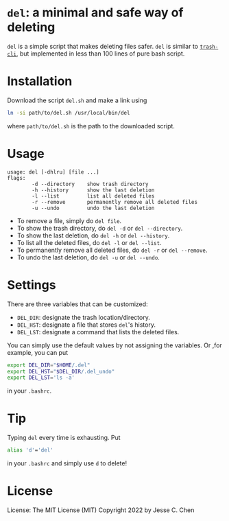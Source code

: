 # `del`: a minimal and safe way of deleting

`del` is a simple script that makes deleting files safer.
`del` is similar to [`trash-cli`](https://github.com/andreafrancia/trash-cli),
but implemented in less than 100 lines of pure bash script.

# Installation

Download the script `del.sh` and make a link using
```sh
ln -si path/to/del.sh /usr/local/bin/del
```
where `path/to/del.sh` is the path to the downloaded script.

# Usage

```
usage: del [-dhlru] [file ...]
flags:
		-d --directory    show trash directory
		-h --history      show the last deletion
		-l --list         list all deleted files
		-r --remove       permanently remove all deleted files
		-u --undo         undo the last deletion
```

- To remove a file, simply do `del file`.
- To show the trash directory, do `del -d` or `del --directory`.
- To show the last deletion, do `del -h` or `del --history`.
- To list all the deleted files, do `del -l` or `del --list`.
- To permanently remove all deleted files, do `del -r` or `del --remove`.
- To undo the last deletion, do `del -u` or `del --undo`.

# Settings

There are three variables that can be customized:

- `DEL_DIR`: designate the trash location/directory.
- `DEL_HST`: designate a file that stores `del`'s history.
- `DEL_LST`: designate a command that lists the deleted files.

You can simply use the default values by not assigning the variables.
Or ,for example, you can put
```sh
export DEL_DIR="$HOME/.del"
export DEL_HST="$DEL_DIR/.del_undo"
export DEL_LST='ls -a'
```
in your `.bashrc`.

# Tip

Typing `del` every time is exhausting.
Put
```sh
alias 'd'='del'
```
in your `.bashrc` and simply use `d` to delete!

# License

License: The MIT License (MIT)
Copyright 2022 by Jesse C. Chen
